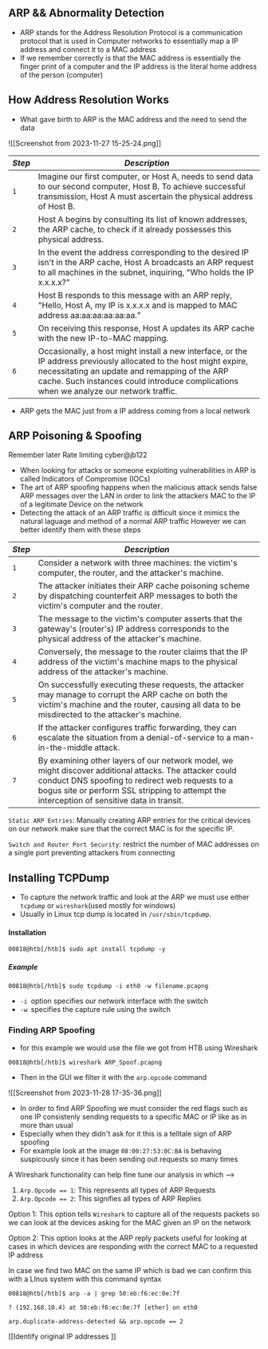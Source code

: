 ## ARP && Abnormality Detection 

- ARP stands for the Address Resolution Protocol  is a communication protocol that is used in Computer networks to essentially map a IP address and connect it to a MAC address
- If we remember correctly is that the MAC address is essentially the finger print of a computer and the IP address is the literal home address of the person (computer)

## How Address Resolution Works 
- What gave birth to ARP is the MAC address and the need to send the data 

![[Screenshot from 2023-11-27 15-25-24.png]]

|*Step*|*Description*|
|---|---|
|`1`|Imagine our first computer, or Host A, needs to send data to our second computer, Host B. To achieve successful transmission, Host A must ascertain the physical address of Host B.|
|`2`|Host A begins by consulting its list of known addresses, the ARP cache, to check if it already possesses this physical address.|
|`3`|In the event the address corresponding to the desired IP isn't in the ARP cache, Host A broadcasts an ARP request to all machines in the subnet, inquiring, "Who holds the IP x.x.x.x?"|
|`4`|Host B responds to this message with an ARP reply, "Hello, Host A, my IP is x.x.x.x and is mapped to MAC address aa:aa:aa:aa:aa:aa."|
|`5`|On receiving this response, Host A updates its ARP cache with the new IP-to-MAC mapping.|
|`6`|Occasionally, a host might install a new interface, or the IP address previously allocated to the host might expire, necessitating an update and remapping of the ARP cache. Such instances could introduce complications when we analyze our network traffic.|

- ARP gets the MAC just from a IP address coming from a local network 
## ARP Poisoning & Spoofing 

Remember later Rate limiting 
cyber@jb122

-  When looking for attacks or someone exploiting vulnerabilities in ARP is called Indicators of Compromise (IOCs) 
- The art of ARP spoofing happens when the malicious attack sends false ARP messages over the LAN in order to link the attackers MAC to the IP of a legitimate Device on the network 
- Detecting the attack of an ARP traffic is difficult since it mimics the natural laguage and method of a normal ARP traffic However we can better identify them with these steps 

|*Step*|*Description*|
|---|---|
|`1`|Consider a network with three machines: the victim's computer, the router, and the attacker's machine.|
|`2`|The attacker initiates their ARP cache poisoning scheme by dispatching counterfeit ARP messages to both the victim's computer and the router.|
|`3`|The message to the victim's computer asserts that the gateway's (router's) IP address corresponds to the physical address of the attacker's machine.|
|`4`|Conversely, the message to the router claims that the IP address of the victim's machine maps to the physical address of the attacker's machine.|
|`5`|On successfully executing these requests, the attacker may manage to corrupt the ARP cache on both the victim's machine and the router, causing all data to be misdirected to the attacker's machine.|
|`6`|If the attacker configures traffic forwarding, they can escalate the situation from a denial-of-service to a man-in-the-middle attack.|
|`7`|By examining other layers of our network model, we might discover additional attacks. The attacker could conduct DNS spoofing to redirect web requests to a bogus site or perform SSL stripping to attempt the interception of sensitive data in transit.|

`Static ARP Entries`:  Manually creating ARP entries for the critical devices on our network make sure that the correct MAC is for the specific IP. 


`Switch and Router Port Security`: restrict the number of MAC addresses on a single port preventing attackers from connecting 

## Installing TCPDump
- To capture the network traffic and look at the ARP we must use either `tcpdump` or `wireshark`(used mostly for windows)
- Usually in Linux tcp dump is located in `/usr/sbin/tcpdump`. 

#### Installation 

```shell-session
00818@htb[/htb]$ sudo apt install tcpdump -y
```

##### Example
```shell-session
00818@htb[/htb]$ sudo tcpdump -i eth0 -w filename.pcapng
```

- `-i `option specifies our network interface with the switch 
- `-w `specifies the capture rule using the switch

### Finding ARP Spoofing 
- for this example we would use the file we got from HTB using Wireshark

```shell-session
00818@htb[/htb]$ wireshark ARP_Spoof.pcapng
```

- Then in the GUI we filter it with the `arp.opcode` command 

![[Screenshot from 2023-11-28 17-35-36.png]]

- In order to find ARP Spoofing we must consider the red flags such as one IP consistenly sending requests to a specific  MAC or IP like as in more than usual 
- Especially when they didn't ask for it this is a telltale sign of ARP spoofing
- For example look at the image `08:00:27:53:0C:BA` is behaving suspicously since it has been sending out requests so many times

A Wireshark functionality can help fine tune our analysis in which --> 

1. `Arp.Opcode == 1`: This represents all types of ARP Requests
2. `Arp.Opcode == 2`: This signifies all types of ARP Replies

Option 1: This option tells `Wireshark` to capture all of the requests packets so we can look at the devices asking for the MAC given an IP on the network 


Option 2:  This option looks at the ARP reply packets useful for looking at cases in which devices are responding with the correct MAC to a requested IP address 

In case we find two MAC on the same IP which is bad we can confirm this with a LInus system with this command syntax 

```shell-session
00818@htb[/htb]$ arp -a | grep 50:eb:f6:ec:0e:7f

? (192.168.10.4) at 50:eb:f6:ec:0e:7f [ether] on eth0
```

``` Shell-session 
arp.duplicate-address-detected && arp.opcode == 2
```


[[Identify original IP addresses ]]

